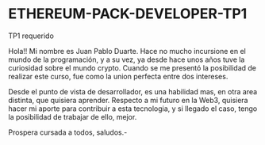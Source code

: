 # ETHEREUM-PACK-DEVELOPER-TP1
TP1 requerido

Hola!! Mi nombre es Juan Pablo Duarte. Hace no mucho incursione en el mundo de la programación, y a su vez, ya desde hace unos años tuve la curiosidad sobre el mundo crypto.
Cuando se me presentó la posibilidad de realizar este curso, fue como la union perfecta entre dos intereses.

Desde el punto de vista de desarrollador, es una habilidad mas, en otra area distinta, que quisiera aprender.
Respecto a mi futuro en la Web3, quisiera hacer mi aporte para contribuir a esta tecnologia, y si llegado el caso, tengo la posibilidad de trabajar de ello, mejor.

Prospera cursada a todos, saludos.-
